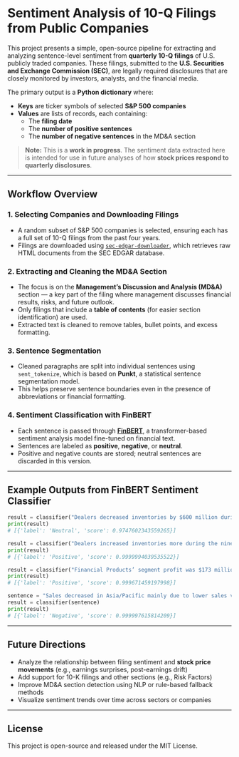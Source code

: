 # Sentiment Analysis of 10-Q Filings from Public Companies

This project presents a simple, open-source pipeline for extracting and analyzing sentence-level sentiment from **quarterly 10-Q filings** of U.S. publicly traded companies. These filings, submitted to the **U.S. Securities and Exchange Commission (SEC)**, are legally required disclosures that are closely monitored by investors, analysts, and the financial media.

The primary output is a **Python dictionary** where:
- **Keys** are ticker symbols of selected **S&P 500 companies**
- **Values** are lists of records, each containing:
  - The **filing date**
  - The **number of positive sentences**
  - The **number of negative sentences** in the MD&A section

> **Note:** This is a **work in progress**. The sentiment data extracted here is intended for use in future analyses of how **stock prices respond to quarterly disclosures**.

---

## Workflow Overview

### 1. Selecting Companies and Downloading Filings
- A random subset of S&P 500 companies is selected, ensuring each has a full set of 10-Q filings from the past four years.
- Filings are downloaded using [`sec-edgar-downloader`](https://github.com/jadchaar/sec-edgar-downloader), which retrieves raw HTML documents from the SEC EDGAR database.

### 2. Extracting and Cleaning the MD&A Section
- The focus is on the **Management’s Discussion and Analysis (MD&A)** section — a key part of the filing where management discusses financial results, risks, and future outlook.
- Only filings that include a **table of contents** (for easier section identification) are used.
- Extracted text is cleaned to remove tables, bullet points, and excess formatting.

### 3. Sentence Segmentation
- Cleaned paragraphs are split into individual sentences using `sent_tokenize`, which is based on **Punkt**, a statistical sentence segmentation model.
- This helps preserve sentence boundaries even in the presence of abbreviations or financial formatting.

### 4. Sentiment Classification with FinBERT
- Each sentence is passed through [**FinBERT**](https://github.com/ProsusAI/finBERT), a transformer-based sentiment analysis model fine-tuned on financial text.
- Sentences are labeled as **positive**, **negative**, or **neutral**.
- Positive and negative counts are stored; neutral sentences are discarded in this version.

---

## Example Outputs from FinBERT Sentiment Classifier

```python
result = classifier("Dealers decreased inventories by $600 million during the third quarter of 2020, compared with a decrease of $300 million during the third quarter of 2021.")
print(result)
# [{'label': 'Neutral', 'score': 0.9747602343559265}]

result = classifier("Dealers increased inventories more during the nine months ended September 30, 2021, than during the nine months ended September 30, 2020. Sales increased in Asia/Pacific due to higher end-user demand for equipment and aftermarket parts, favorable currency impacts related to the Chinese yuan and Australian dollar, and the impact from changes in dealer inventories.")
print(result)
# [{'label': 'Positive', 'score': 0.9999994039535522}]

result = classifier("Financial Products’ segment profit was $173 million in the third quarter of 2021, an increase of $31 million, or 22 percent, compared with $142 million in the third quarter of 2020.")
print(result)
# [{'label': 'Positive', 'score': 0.999671459197998}]

sentence = "Sales decreased in Asia/Pacific mainly due to lower sales volume, reflecting the impact of changes in dealer inventory."
result = classifier(sentence)
print(result)
# [{'label': 'Negative', 'score': 0.999997615814209}]
```

---

## Future Directions

- Analyze the relationship between filing sentiment and **stock price movements** (e.g., earnings surprises, post-earnings drift)
- Add support for 10-K filings and other sections (e.g., Risk Factors)
- Improve MD&A section detection using NLP or rule-based fallback methods
- Visualize sentiment trends over time across sectors or companies

---

## License

This project is open-source and released under the MIT License.


